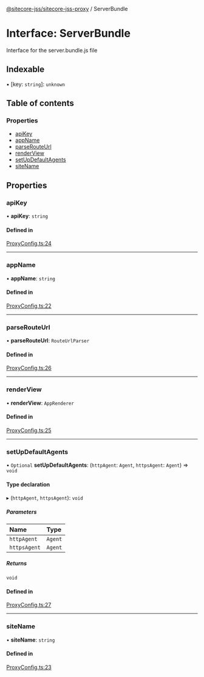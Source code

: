[@sitecore-jss/sitecore-jss-proxy](../README.md) / ServerBundle

# Interface: ServerBundle

Interface for the server.bundle.js file

## Indexable

▪ [key: `string`]: `unknown`

## Table of contents

### Properties

- [apiKey](ServerBundle.md#apikey)
- [appName](ServerBundle.md#appname)
- [parseRouteUrl](ServerBundle.md#parserouteurl)
- [renderView](ServerBundle.md#renderview)
- [setUpDefaultAgents](ServerBundle.md#setupdefaultagents)
- [siteName](ServerBundle.md#sitename)

## Properties

### apiKey

• **apiKey**: `string`

#### Defined in

[ProxyConfig.ts:24](https://github.com/Sitecore/jss/blob/1e6cbdd9f/packages/sitecore-jss-proxy/src/ProxyConfig.ts#L24)

---

### appName

• **appName**: `string`

#### Defined in

[ProxyConfig.ts:22](https://github.com/Sitecore/jss/blob/1e6cbdd9f/packages/sitecore-jss-proxy/src/ProxyConfig.ts#L22)

---

### parseRouteUrl

• **parseRouteUrl**: `RouteUrlParser`

#### Defined in

[ProxyConfig.ts:26](https://github.com/Sitecore/jss/blob/1e6cbdd9f/packages/sitecore-jss-proxy/src/ProxyConfig.ts#L26)

---

### renderView

• **renderView**: `AppRenderer`

#### Defined in

[ProxyConfig.ts:25](https://github.com/Sitecore/jss/blob/1e6cbdd9f/packages/sitecore-jss-proxy/src/ProxyConfig.ts#L25)

---

### setUpDefaultAgents

• `Optional` **setUpDefaultAgents**: (`httpAgent`: `Agent`, `httpsAgent`: `Agent`) => `void`

#### Type declaration

▸ (`httpAgent`, `httpsAgent`): `void`

##### Parameters

| Name         | Type    |
| :----------- | :------ |
| `httpAgent`  | `Agent` |
| `httpsAgent` | `Agent` |

##### Returns

`void`

#### Defined in

[ProxyConfig.ts:27](https://github.com/Sitecore/jss/blob/1e6cbdd9f/packages/sitecore-jss-proxy/src/ProxyConfig.ts#L27)

---

### siteName

• **siteName**: `string`

#### Defined in

[ProxyConfig.ts:23](https://github.com/Sitecore/jss/blob/1e6cbdd9f/packages/sitecore-jss-proxy/src/ProxyConfig.ts#L23)
